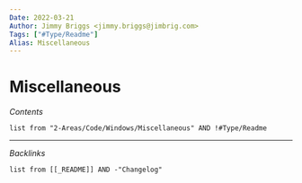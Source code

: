```yaml
---
Date: 2022-03-21
Author: Jimmy Briggs <jimmy.briggs@jimbrig.com>
Tags: ["#Type/Readme"]
Alias: Miscellaneous
---
```


# Miscellaneous

*Contents*

```dataview
list from "2-Areas/Code/Windows/Miscellaneous" AND !#Type/Readme
```

***

*Backlinks*

```dataview
list from [[_README]] AND -"Changelog"
```